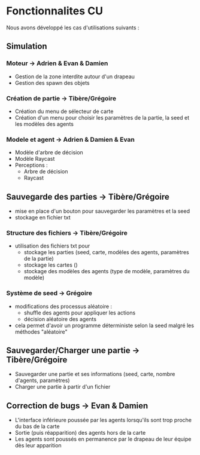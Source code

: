 # Fonctionnalites CU

Nous avons développé les cas d'utilisations suivants :
## Simulation

### Moteur -> Adrien & Evan & Damien

- Gestion de la zone interdite autour d'un drapeau
- Gestion des spawn des objets

### Création de partie -> Tibère/Grégoire

- Création du menu de sélecteur de carte
- Création d'un menu pour choisir les paramètres de la partie, la seed et les modèles des agents

### Modele et agent -> Adrien & Damien & Evan

- Modèle d'arbre de décision
- Modèle Raycast
- Perceptions :
  - Arbre de décision
  - Raycast

## Sauvegarde des parties -> Tibère/Grégoire
  - mise en place d'un bouton pour sauvegarder les paramètres et la seed
  - stockage en fichier txt

### Structure des fichiers -> Tibère/Grégoire
  - utilisation des fichiers txt pour
    - stockage les parties (seed, carte, modèles des agents, paramètres de la partie)
    - stockage les cartes ()
    - stockage des modèles des agents (type de modèle, paramètres du modèle)

### Système de seed -> Grégoire

- modifications des processus aléatoire :
  - shuffle des agents pour appliquer les actions
  - décision aléatoire des agents
- cela permet d'avoir un programme déterministe selon la seed malgré les méthodes "aléatoire"

## Sauvegarder/Charger une partie -> Tibère/Grégoire

- Sauvegarder une partie et ses informations (seed, carte, nombre d'agents, paramètres)
- Charger une partie à partir d'un fichier

## Correction de bugs -> Evan & Damien

- L'interface inférieure poussée par les agents lorsqu'ils sont trop proche du bas de la carte
- Sortie (puis réapparition) des agents hors de la carte
- Les agents sont poussés en permanence par le drapeau de leur équipe dès leur apparition
